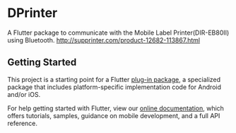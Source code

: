 # DPrinter

A Flutter package to communicate with the Mobile Label Printer(DIR-EB80II) using Bluetooth.
http://supprinter.com/product-12682-113867.html

## Getting Started

This project is a starting point for a Flutter
[plug-in package](https://flutter.dev/developing-packages/),
a specialized package that includes platform-specific implementation code for
Android and/or iOS.

For help getting started with Flutter, view our 
[online documentation](https://flutter.dev/docs), which offers tutorials, 
samples, guidance on mobile development, and a full API reference.
